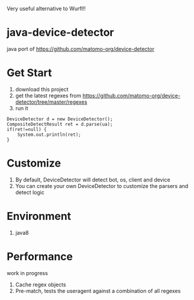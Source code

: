 Very useful alternative to Wurfl!!


# java-device-detector
java port of https://github.com/matomo-org/device-detector

# Get Start
1. download this project
2. get the latest regexes from https://github.com/matomo-org/device-detector/tree/master/regexes
3. run it
```
DeviceDetector d = new DeviceDetector();
CompositeDetectResult ret = d.parse(ua);
if(ret!=null) {
	System.out.println(ret);
}
```

# Customize
1. By default, DeviceDetector will detect bot, os, client and device
2. You can create your own DeviceDetector to customize the parsers and detect logic

# Environment
1. java8

# Performance
work in progress
1. Cache regex objects
2. Pre-match, tests the useragent against a combination of all regexes

